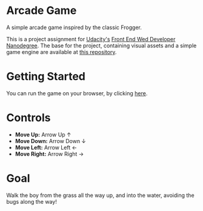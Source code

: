 # Arcade Game
A simple arcade game inspired by the classic Frogger.

This is a project assignment for [Udacity's][udacity] [Front End Wed Developer Nanodegree][fend].
The base for the project, containing visual assets and a simple game engine are available at [this repository][assignment-repo].

# Getting Started
You can run the game on your browser, by clicking [here][github-page].

# Controls
- **Move Up:** Arrow Up ↑
- **Move Down:** Arrow Down ↓
- **Move Left:** Arrow Left ←
- **Move Right:** Arrow Right →

# Goal
Walk the boy from the grass all the way up, and into the water, avoiding the bugs along the way!

[udacity]: <https://www.udacity.com/>
[fend]: <https://www.udacity.com/course/front-end-web-developer-nanodegree--nd001>
[github-page]: <https://oscarpaesi.github.io/fend-arcade-game/>
[assignment-repo]: <https://github.com/udacity/frontend-nanodegree-arcade-game>
